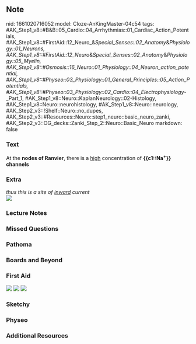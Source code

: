 ## Note
nid: 1661020716052
model: Cloze-AnKingMaster-04c54
tags: #AK_Step1_v8::#B&B::05_Cardio::04_Arrhythmias::01_Cardiac_Action_Potentials, #AK_Step1_v8::#FirstAid::12_Neuro_&_Special_Senses::02_Anatomy_&_Physiology::01_Neurons, #AK_Step1_v8::#FirstAid::12_Neuro_&_Special_Senses::02_Anatomy_&_Physiology::05_Myelin, #AK_Step1_v8::#Osmosis::16_Neuro::01_Physiology::04_Neuron_action_potential, #AK_Step1_v8::#Physeo::03_Physiology::01_General_Principles::05_Action_Potentials, #AK_Step1_v8::#Physeo::03_Physiology::02_Cardio::04_Electrophysiology_-_Part_1, #AK_Step1_v8::Neuro::KaplanNeurology::02-Histology, #AK_Step1_v8::Neuro::neurohistology, #AK_Step1_v8::Neuro::neurology, #AK_Step2_v3::!Shelf::Neuro::no_dupes, #AK_Step2_v3::#Resources::Neuro::step1_neuro::basic_neuro_zanki, #AK_Step2_v3::OG_decks::Zanki_Step_2::Neuro::Basic_Neuro
markdown: false

### Text
<div>
  At the <b>nodes of Ranvier</b>, there is a <u>high</u>
  concentration of <b>{{c1::Na<sup>+</sup>}} channels</b>
</div>

### Extra
<div>
  <i>thus this is a site of <u>inward</u> current</i>
</div><img src="paste-249116693102749.jpg">

### Lecture Notes


### Missed Questions


### Pathoma


### Boards and Beyond


### First Aid
<img src="tmpklvUs_.png"> <img src="tmpSlDXY3.png"> <img src= 
"tmpYjvCIi.png">

### Sketchy


### Physeo


### Additional Resources

